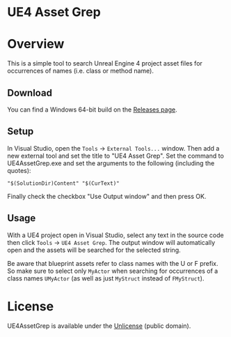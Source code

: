 UE4 Asset Grep
==============

# Overview
This is a simple tool to search Unreal Engine 4 project asset files for occurrences of names (i.e. class or method name).

## Download
You can find a Windows 64-bit build on the [Releases page](https://github.com/schellingb/UE4AssetGrep/releases/latest).

## Setup
In Visual Studio, open the `Tools` -> `External Tools...` window. Then add a new external tool and set the title to
"UE4 Asset Grep". Set the command to UE4AssetGrep.exe and set the arguments to the following (including the quotes):
```
"$(SolutionDir)Content" "$(CurText)"
```
Finally check the checkbox "Use Output window" and then press OK.

## Usage
With a UE4 project open in Visual Studio, select any text in the source code then click `Tools` -> `UE4 Asset Grep`.
The output window will automatically open and the assets will be searched for the selected string.

Be aware that blueprint assets refer to class names with the U or F prefix. So make sure to select only `MyActor` 
when searching for occurrences of a class names `UMyActor` (as well as just `MyStruct` instead of `FMyStruct`).

# License
UE4AssetGrep is available under the [Unlicense](http://unlicense.org/) (public domain).
